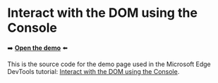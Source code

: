 # Interact with the DOM using the Console

➡️ **[Open the demo](https://microsoftedge.github.io/Demos/devtools-console-dom-interactions/)** ⬅️

This is the source code for the demo page used in the Microsoft Edge DevTools tutorial: [Interact with the DOM using the Console](https://learn.microsoft.com/microsoft-edge/devtools/console/console-dom-interaction).
